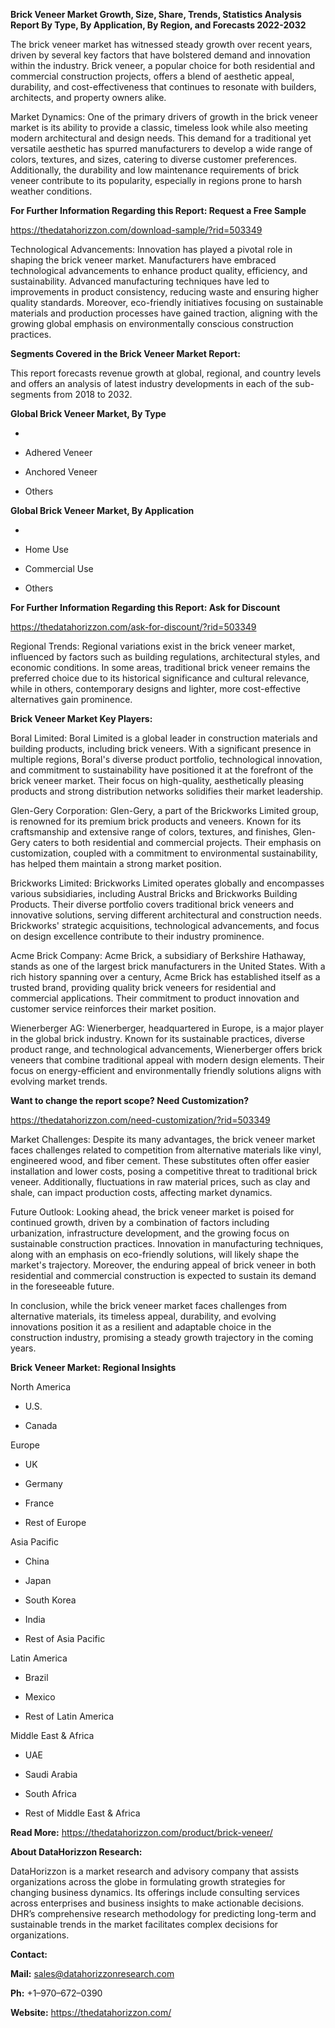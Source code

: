 **Brick Veneer Market Growth, Size, Share, Trends, Statistics Analysis
Report By Type, By Application, By Region, and Forecasts 2022-2032**

The brick veneer market has witnessed steady growth over recent years,
driven by several key factors that have bolstered demand and innovation
within the industry. Brick veneer, a popular choice for both residential
and commercial construction projects, offers a blend of aesthetic
appeal, durability, and cost-effectiveness that continues to resonate
with builders, architects, and property owners alike.

Market Dynamics: One of the primary drivers of growth in the brick
veneer market is its ability to provide a classic, timeless look while
also meeting modern architectural and design needs. This demand for a
traditional yet versatile aesthetic has spurred manufacturers to develop
a wide range of colors, textures, and sizes, catering to diverse
customer preferences. Additionally, the durability and low maintenance
requirements of brick veneer contribute to its popularity, especially in
regions prone to harsh weather conditions.

**For Further Information Regarding this Report: Request a Free Sample**

<https://thedatahorizzon.com/download-sample/?rid=503349>

Technological Advancements: Innovation has played a pivotal role in
shaping the brick veneer market. Manufacturers have embraced
technological advancements to enhance product quality, efficiency, and
sustainability. Advanced manufacturing techniques have led to
improvements in product consistency, reducing waste and ensuring higher
quality standards. Moreover, eco-friendly initiatives focusing on
sustainable materials and production processes have gained traction,
aligning with the growing global emphasis on environmentally conscious
construction practices.

**Segments Covered in the Brick Veneer Market Report:**

This report forecasts revenue growth at global, regional, and country
levels and offers an analysis of latest industry developments in each of
the sub-segments from 2018 to 2032.

**Global Brick Veneer Market, By Type**

-   

-   Adhered Veneer

-   Anchored Veneer

-   Others

**Global Brick Veneer Market, By Application**

-   

-   Home Use

-   Commercial Use

-   Others

**For Further Information Regarding this Report: Ask for Discount**

<https://thedatahorizzon.com/ask-for-discount/?rid=503349>

Regional Trends: Regional variations exist in the brick veneer market,
influenced by factors such as building regulations, architectural
styles, and economic conditions. In some areas, traditional brick veneer
remains the preferred choice due to its historical significance and
cultural relevance, while in others, contemporary designs and lighter,
more cost-effective alternatives gain prominence.

**Brick Veneer Market Key Players:**

Boral Limited: Boral Limited is a global leader in construction
materials and building products, including brick veneers. With a
significant presence in multiple regions, Boral's diverse product
portfolio, technological innovation, and commitment to sustainability
have positioned it at the forefront of the brick veneer market. Their
focus on high-quality, aesthetically pleasing products and strong
distribution networks solidifies their market leadership.

Glen-Gery Corporation: Glen-Gery, a part of the Brickworks Limited
group, is renowned for its premium brick products and veneers. Known for
its craftsmanship and extensive range of colors, textures, and finishes,
Glen-Gery caters to both residential and commercial projects. Their
emphasis on customization, coupled with a commitment to environmental
sustainability, has helped them maintain a strong market position.

Brickworks Limited: Brickworks Limited operates globally and encompasses
various subsidiaries, including Austral Bricks and Brickworks Building
Products. Their diverse portfolio covers traditional brick veneers and
innovative solutions, serving different architectural and construction
needs. Brickworks' strategic acquisitions, technological advancements,
and focus on design excellence contribute to their industry prominence.

Acme Brick Company: Acme Brick, a subsidiary of Berkshire Hathaway,
stands as one of the largest brick manufacturers in the United States.
With a rich history spanning over a century, Acme Brick has established
itself as a trusted brand, providing quality brick veneers for
residential and commercial applications. Their commitment to product
innovation and customer service reinforces their market position.

Wienerberger AG: Wienerberger, headquartered in Europe, is a major
player in the global brick industry. Known for its sustainable
practices, diverse product range, and technological advancements,
Wienerberger offers brick veneers that combine traditional appeal with
modern design elements. Their focus on energy-efficient and
environmentally friendly solutions aligns with evolving market trends.

**Want to change the report scope? Need Customization?**

<https://thedatahorizzon.com/need-customization/?rid=503349>

Market Challenges: Despite its many advantages, the brick veneer market
faces challenges related to competition from alternative materials like
vinyl, engineered wood, and fiber cement. These substitutes often offer
easier installation and lower costs, posing a competitive threat to
traditional brick veneer. Additionally, fluctuations in raw material
prices, such as clay and shale, can impact production costs, affecting
market dynamics.

Future Outlook: Looking ahead, the brick veneer market is poised for
continued growth, driven by a combination of factors including
urbanization, infrastructure development, and the growing focus on
sustainable construction practices. Innovation in manufacturing
techniques, along with an emphasis on eco-friendly solutions, will
likely shape the market's trajectory. Moreover, the enduring appeal of
brick veneer in both residential and commercial construction is expected
to sustain its demand in the foreseeable future.

In conclusion, while the brick veneer market faces challenges from
alternative materials, its timeless appeal, durability, and evolving
innovations position it as a resilient and adaptable choice in the
construction industry, promising a steady growth trajectory in the
coming years.

**Brick Veneer Market: Regional Insights**

North America

-   U.S.

-   Canada

Europe

-   UK

-   Germany

-   France

-   Rest of Europe

Asia Pacific

-   China

-   Japan

-   South Korea

-   India

-   Rest of Asia Pacific

Latin America

-   Brazil

-   Mexico

-   Rest of Latin America

Middle East & Africa

-   UAE

-   Saudi Arabia

-   South Africa

-   Rest of Middle East & Africa

**Read More:** <https://thedatahorizzon.com/product/brick-veneer/>

**About DataHorizzon Research:**

DataHorizzon is a market research and advisory company that assists
organizations across the globe in formulating growth strategies for
changing business dynamics. Its offerings include consulting services
across enterprises and business insights to make actionable decisions.
DHR’s comprehensive research methodology for predicting long-term and
sustainable trends in the market facilitates complex decisions for
organizations.

**Contact:**

**Mail:** <sales@datahorizzonresearch.com>

**Ph:** +1–970–672–0390

**Website:** <https://thedatahorizzon.com/>
